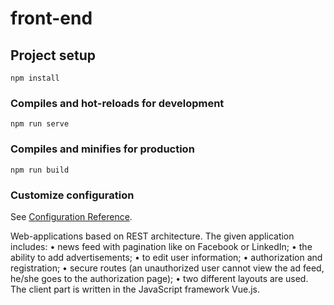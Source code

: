 # front-end

## Project setup
```
npm install
```

### Compiles and hot-reloads for development
```
npm run serve
```

### Compiles and minifies for production
```
npm run build
```

### Customize configuration
See [Configuration Reference](https://cli.vuejs.org/config/).


Web-applications based on REST architecture.
The given application includes:
• news feed with pagination like on Facebook or LinkedIn;
• the ability to add advertisements;
• to edit user information;
• authorization and registration;
• secure routes (an unauthorized user cannot view the ad feed, he/she goes to
the authorization page);
• two different layouts are used.
The client part is written in the JavaScript framework Vue.js.
